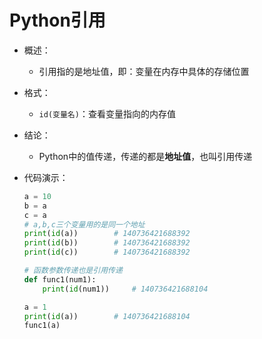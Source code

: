 # Python引用

- 概述：

	- 引用指的是地址值，即：变量在内存中具体的存储位置

- 格式：

	- `id(变量名)`：查看变量指向的内存值

- 结论：

	- Python中的值传递，传递的都是**地址值**，也叫引用传递

- 代码演示：

	```python
	a = 10
	b = a
	c = a
	# a,b,c三个变量用的是同一个地址
	print(id(a))		# 140736421688392
	print(id(b))		# 140736421688392
	print(id(c))		# 140736421688392
	
	# 函数参数传递也是引用传递
	def func1(num1):
	    print(id(num1))		# 140736421688104
	
	a = 1
	print(id(a))		# 140736421688104
	func1(a)
	```

	





































